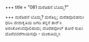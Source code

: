 +++
title = "081 ಮರೆತಿಹನೆ ಬೊಮ್ಮ?"

+++
ಮರೆತಿಹನೆ ಬೊಮ್ಮ? ಮರೆತಿಲ್ಲ; ಮರೆತವೊಲಿಹನು।  
ಧರಿಸಿ ಜೀವಾಕೃತಿಯ ಜಗದಿ ತನ್ನನೆ ತಾನ್॥  
ಅರಸಿಕೊಳುವವೊಲಿಹುದು; ದೊರೆತವೋಲ್ ತೋರೆ ಸುಖ।  
ದೊರೆವವರೆಗಾಯಸವೊ - ಮಂಕುತಿಮ್ಮ॥  
